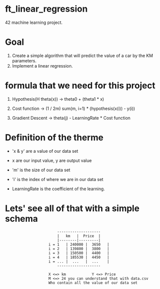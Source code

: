 # ft_linear_regression
42 machine learning project.

# Goal
1. Create a simple algorithm that will predict the value of a car by the KM parameters.
2. Implement a linear regression.

# formula that we need for this project

1. Hypothesis(H theta(x)) -> theta0 + (theta1 * x)

2. Cost function -> (1 / 2m) sum(m, i=1) * (hypothesis(x(i)) - y(i))

3. Gradient Descent -> theta(j) - LearningRate * Cost function

# Definition of the therme

- 'x & y' are a value of our data set

- x are our input value, y are output value

- 'm' is the size of our data set

- 'i' is the index of where we are in our data set

- LearningRate is the coefficient of the learning.

# Lets' see all of that with a simple schema

							--------------------
							|   km   |  Price  |
							|--------|---------|
						i = 1	| 240000 |  3650   |
						i = 2	| 139800 |  3800   |
						i = 3	| 150500 |  4400   |
						i = 4	| 185530 |  4450   |
						i = ...	|  ...	 |  ...    |
							--------------------

						X <=> km			Y <=> Price
						M <=> 24 you can understand that with data.csv
						Who contain all the value of our data set
